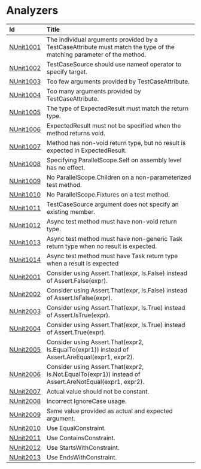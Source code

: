 # Analyzers #

| Id       | Title
| :--      | :--
| [NUnit1001](https://github.com/nunit/nunit.analyzers/tree/master/documentation/NUnit1001.md)| The individual arguments provided by a TestCaseAttribute must match the type of the matching parameter of the method.
| [NUnit1002](https://github.com/nunit/nunit.analyzers/tree/master/documentation/NUnit1002.md)| TestCaseSource should use nameof operator to specify target.
| [NUnit1003](https://github.com/nunit/nunit.analyzers/tree/master/documentation/NUnit1003.md)| Too few arguments provided by TestCaseAttribute.
| [NUnit1004](https://github.com/nunit/nunit.analyzers/tree/master/documentation/NUnit1004.md)| Too many arguments provided by TestCaseAttribute.
| [NUnit1005](https://github.com/nunit/nunit.analyzers/tree/master/documentation/NUnit1005.md)| The type of ExpectedResult must match the return type.
| [NUnit1006](https://github.com/nunit/nunit.analyzers/tree/master/documentation/NUnit1006.md)| ExpectedResult must not be specified when the method returns void.
| [NUnit1007](https://github.com/nunit/nunit.analyzers/tree/master/documentation/NUnit1007.md)| Method has non-void return type, but no result is expected in ExpectedResult.
| [NUnit1008](https://github.com/nunit/nunit.analyzers/tree/master/documentation/NUnit1008.md)| Specifying ParallelScope.Self on assembly level has no effect.
| [NUnit1009](https://github.com/nunit/nunit.analyzers/tree/master/documentation/NUnit1009.md)| No ParallelScope.Children on a non-parameterized test method.
| [NUnit1010](https://github.com/nunit/nunit.analyzers/tree/master/documentation/NUnit1010.md)| No ParallelScope.Fixtures on a test method.
| [NUnit1011](https://github.com/nunit/nunit.analyzers/tree/master/documentation/NUnit1011.md)| TestCaseSource argument does not specify an existing member.
| [NUnit1012](https://github.com/nunit/nunit.analyzers/tree/master/documentation/NUnit1012.md)| Async test method must have non-void return type.
| [NUnit1013](https://github.com/nunit/nunit.analyzers/tree/master/documentation/NUnit1013.md)| Async test method must have non-generic Task return type when no result is expected.
| [NUnit1014](https://github.com/nunit/nunit.analyzers/tree/master/documentation/NUnit1014.md)| Async test method must have Task<T> return type when a result is expected
| [NUnit2001](https://github.com/nunit/nunit.analyzers/tree/master/documentation/NUnit2001.md)| Consider using Assert.That(expr, Is.False) instead of Assert.False(expr).
| [NUnit2002](https://github.com/nunit/nunit.analyzers/tree/master/documentation/NUnit2002.md)| Consider using Assert.That(expr, Is.False) instead of Assert.IsFalse(expr).
| [NUnit2003](https://github.com/nunit/nunit.analyzers/tree/master/documentation/NUnit2003.md)| Consider using Assert.That(expr, Is.True) instead of Assert.IsTrue(expr).
| [NUnit2004](https://github.com/nunit/nunit.analyzers/tree/master/documentation/NUnit2004.md)| Consider using Assert.That(expr, Is.True) instead of Assert.True(expr).
| [NUnit2005](https://github.com/nunit/nunit.analyzers/tree/master/documentation/NUnit2005.md)| Consider using Assert.That(expr2, Is.EqualTo(expr1)) instead of Assert.AreEqual(expr1, expr2).
| [NUnit2006](https://github.com/nunit/nunit.analyzers/tree/master/documentation/NUnit2006.md)| Consider using Assert.That(expr2, Is.Not.EqualTo(expr1)) instead of Assert.AreNotEqual(expr1, expr2).
| [NUnit2007](https://github.com/nunit/nunit.analyzers/tree/master/documentation/NUnit2007.md)| Actual value should not be constant.
| [NUnit2008](https://github.com/nunit/nunit.analyzers/tree/master/documentation/NUnit2008.md)| Incorrect IgnoreCase usage.
| [NUnit2009](https://github.com/nunit/nunit.analyzers/tree/master/documentation/NUnit2009.md)| Same value provided as actual and expected argument.
| [NUnit2010](https://github.com/nunit/nunit.analyzers/tree/master/documentation/NUnit2010.md)| Use EqualConstraint.
| [NUnit2011](https://github.com/nunit/nunit.analyzers/tree/master/documentation/NUnit2011.md)| Use ContainsConstraint.
| [NUnit2012](https://github.com/nunit/nunit.analyzers/tree/master/documentation/NUnit2012.md)| Use StartsWithConstraint.
| [NUnit2013](https://github.com/nunit/nunit.analyzers/tree/master/documentation/NUnit2013.md)| Use EndsWithConstraint.

